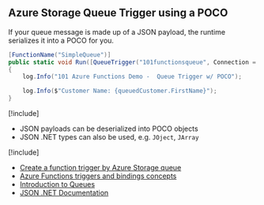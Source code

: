 ## Azure Storage Queue Trigger using a POCO
If your queue message is made up of a JSON payload, the runtime serializes it into a POCO for you.

```csharp
[FunctionName("SimpleQueue")]
public static void Run([QueueTrigger("101functionsqueue", Connection = "AzureWebJobsStorage")]Customer queuedCustomer, TraceWriter log)
{
    log.Info("101 Azure Functions Demo -  Queue Trigger w/ POCO");

    log.Info($"Customer Name: {queuedCustomer.FirstName}");
}
```

[!include[](../includes/takeaways-heading.md)]
* JSON payloads can be deserialized into POCO objects
* JSON .NET types can also be used, e.g. `JOject`, `JArray`

[!include[](../includes/read-more-heading.md)]
* [Create a function trigger by Azure Storage queue](https://docs.microsoft.com/azure/azure-functions/functions-create-storage-queue-triggered-function)
* [Azure Functions triggers and bindings concepts](https://docs.microsoft.com/azure/azure-functions/functions-triggers-bindings)
* [Introduction to Queues](https://docs.microsoft.com/azure/storage/queues/storage-queues-introduction)
* [JSON .NET Documentation](https://www.newtonsoft.com/json/help/html/Introduction.htm)